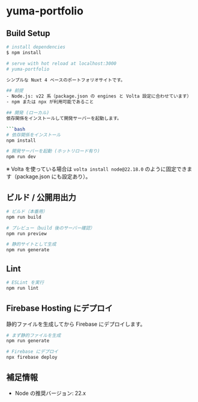 # yuma-portfolio
## Build Setup

``` bash
# install dependencies
$ npm install

# serve with hot reload at localhost:3000
# yuma-portfolio

シンプルな Nuxt 4 ベースのポートフォリオサイトです。

## 前提
- Node.js: v22 系（package.json の engines と Volta 設定に合わせています）
- npm または npx が利用可能であること

## 開発 (ローカル)
依存関係をインストールして開発サーバーを起動します。

```bash
# 依存関係をインストール
npm install

# 開発サーバーを起動 (ホットリロード有り)
npm run dev
```

※ Volta を使っている場合は `volta install node@22.18.0` のように固定できます（package.json にも設定あり）。

## ビルド / 公開用出力

```bash
# ビルド（本番用）
npm run build

# プレビュー（build 後のサーバー確認）
npm run preview

# 静的サイトとして生成
npm run generate
```

## Lint

```bash
# ESLint を実行
npm run lint
```

## Firebase Hosting にデプロイ
静的ファイルを生成してから Firebase にデプロイします。

```bash
# まず静的ファイルを生成
npm run generate

# Firebase にデプロイ
npx firebase deploy
```

## 補足情報
- Node の推奨バージョン: 22.x
